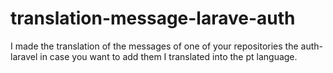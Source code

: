 # translation-message-larave-auth
I made the translation of the messages of one of your repositories the auth-laravel in case you want to add them I translated into the pt language.
